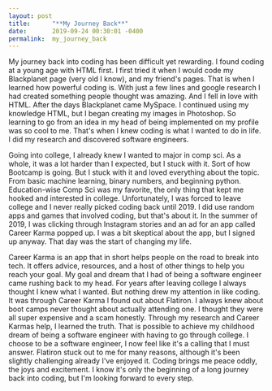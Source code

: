 ```yaml
---
layout: post
title:      "**My Journey Back**"
date:       2019-09-24 00:30:01 -0400
permalink:  my_journey_back
---
```


My journey back into coding has been difficult yet rewarding. I found coding at a young age with HTML first. I first tried it when I would code my Blackplanet page (very old I know), and my friend's pages. That is when I learned how powerful coding is. With just a few lines and google research I had created something people thought was amazing. And I fell in love with HTML. After the days Blackplanet came MySpace. I continued using my knowledge HTML, but I began creating my images in Photoshop. So learning to go from an idea in my head of being implemented on my profile was so cool to me. That's when I knew coding is what I wanted to do in life. I did my research and discovered software engineers.
	
Going into college, I already knew I wanted to major in comp sci. As a whole, it was a lot harder than I expected, but I stuck with it. Sort of how Bootcamp is going. But I stuck with it and loved everything about the topic. From basic machine learning, binary numbers, and beginning python. Education-wise Comp Sci was my favorite, the only thing that kept me hooked and interested in college. Unfortunately, I was forced to leave college and I never really picked coding back until 2019. I did use random apps and games that involved coding, but that's about it. In the summer of 2019, I was clicking through Instagram stories and an ad for an app called Career Karma popped up. I was a bit skeptical about the app, but I signed up anyway. That day was the start of changing my life.
	
Career Karma is an app that in short helps people on the road to break into tech. It offers advice, resources, and a host of other things to help you reach your goal. My goal and dream that I had of being a software engineer came rushing back to my head. For years after leaving college I always thought I knew what I wanted. But nothing drew my attention in like coding. It was through Career Karma I found out about Flatiron. I always knew about boot camps never thought about actually attending one. I thought they were all super expensive and a scam honestly. Through my research and Career Karmas help, I learned the truth. That is possible to achieve my childhood dream of being a software engineer with having to go through college. I choose to be a software engineer, I now feel like it's a calling that I must answer.  Flatiron stuck out to me for many reasons, although it's been slightly challenging already I've enjoyed it. Coding brings me peace oddly, the joys and excitement. I know it's only the beginning of a long journey back into coding, but I'm looking forward to every step.
